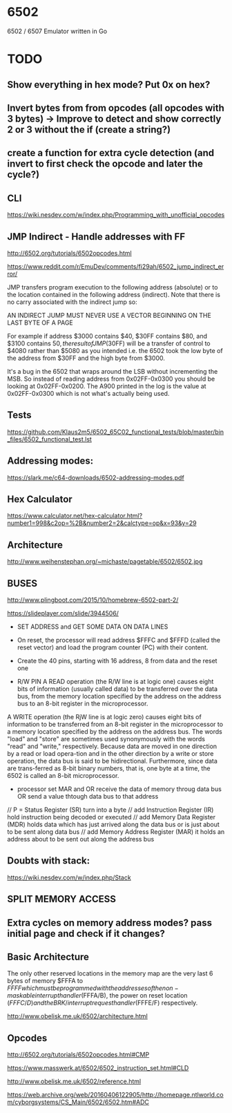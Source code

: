 # 6502
6502 / 6507 Emulator written in Go

# TODO

## Show everything in hex mode? Put 0x on hex?

## Invert bytes from from opcodes (all opcodes with 3 bytes) -> Improve to detect and show correctly 2 or 3 without the if (create a string?)

## create a function for extra cycle detection (and invert to first check the opcode and later the cycle?)

## CLI

https://wiki.nesdev.com/w/index.php/Programming_with_unofficial_opcodes

## JMP Indirect - Handle addresses with FF

http://6502.org/tutorials/6502opcodes.html

https://www.reddit.com/r/EmuDev/comments/fi29ah/6502_jump_indirect_error/


JMP transfers program execution to the following address (absolute) or to the location contained in the following address (indirect). Note that there is no carry associated with the indirect jump so:

AN INDIRECT JUMP MUST NEVER USE A
VECTOR BEGINNING ON THE LAST BYTE
OF A PAGE

For example if address $3000 contains $40, $30FF contains $80, and $3100 contains $50, the result of JMP ($30FF) will be a transfer of control to $4080 rather than $5080 as you intended i.e. the 6502 took the low byte of the address from $30FF and the high byte from $3000. 

It's a bug in the 6502 that wraps around the LSB without incrementing the MSB. So instead of reading address from 0x02FF-0x0300 you should be looking at 0x02FF-0x0200. The A900 printed in the log is the value at 0x02FF-0x0300 which is not what's actually being used.

## Tests

https://github.com/Klaus2m5/6502_65C02_functional_tests/blob/master/bin_files/6502_functional_test.lst


## Addressing modes:

https://slark.me/c64-downloads/6502-addressing-modes.pdf


## Hex Calculator

https://www.calculator.net/hex-calculator.html?number1=998&c2op=%2B&number2=2&calctype=op&x=93&y=29


## Architecture

http://www.weihenstephan.org/~michaste/pagetable/6502/6502.jpg


## BUSES

http://www.plingboot.com/2015/10/homebrew-6502-part-2/

https://slideplayer.com/slide/3944506/

* SET ADDRESS and GET SOME DATA ON DATA LINES

* On reset, the processor will read address $FFFC and $FFFD (called the reset vector) and load the program counter (PC) with their content. 

* Create the 40 pins, starting with 16 address, 8 from data and the reset one

* R/W PIN
A READ operation (the R/W line is at logic one) causes eight bits of information (usually called data) to be transferred over the data bus, from the memory location specified by the address on the address bus to an 8-bit register in the microprocessor.

A WRITE operation (the RjW line is at logic zero) causes eight bits of information to be transferred from an 8-bit register in the microprocessor to a  memory location specified by the address on the address bus. The words "load" and "store" are sometimes used synonymously with the words "read" and "write," respectively. Because data are moved in one direction by a read or load opera-tion and in the other direction by a write or store operation, the data bus is said to be hidirectional. Furthermore, since data are trans-ferred as 8-bit binary numbers, that is, one byte at a time, the 6502 is called an 8-bit microprocessor.

* processor set MAR and OR receive the data of memory throug data bus OR send a value thtough data bus to that address

// P = Status Register (SR) turn into a byte
// add Instruction Register (IR) hold instruction being decoded or executed
// add Memory Data Register (MDR) holds data which has just arrived along the data bus or is just about to  be sent along data bus
// add Memory Address Register (MAR) it holds an address about to be sent out along the address bus 

## Doubts with stack:

https://wiki.nesdev.com/w/index.php/Stack

## SPLIT MEMORY ACCESS 

## Extra cycles on memory address modes? pass initial page and check if it changes?


## Basic Architecture

The only other reserved locations in the memory map are the very last 6 bytes of memory $FFFA to $FFFF which must be programmed with the addresses of the non-maskable interrupt handler ($FFFA/B), the power on reset location ($FFFC/D) and the BRK/interrupt request handler ($FFFE/F) respectively.


http://www.obelisk.me.uk/6502/architecture.html

## Opcodes

http://6502.org/tutorials/6502opcodes.html#CMP

https://www.masswerk.at/6502/6502_instruction_set.html#CLD

http://www.obelisk.me.uk/6502/reference.html

https://web.archive.org/web/20160406122905/http://homepage.ntlworld.com/cyborgsystems/CS_Main/6502/6502.htm#ADC




 

